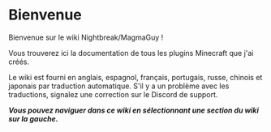 # Bienvenue

Bienvenue sur le wiki Nightbreak/MagmaGuy !

Vous trouverez ici la documentation de tous les plugins Minecraft que j'ai créés.

Le wiki est fourni en anglais, espagnol, français, portugais, russe, chinois et japonais par traduction automatique. S'il y a un problème avec les traductions, signalez une correction sur le Discord de support.

***Vous pouvez naviguer dans ce wiki en sélectionnant une section du wiki sur la gauche.***